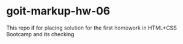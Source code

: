 # goit-markup-hw-06
This repo if for placing solution for the first homework in HTML+CSS Bootcamp and its checking
